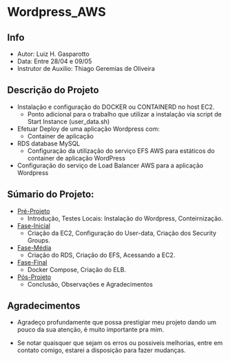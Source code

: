 # Wordpress_AWS

## Info
- Autor: Luiz H. Gasparotto
- Data: Entre 28/04 e 09/05
- Instrutor de Auxilio: Thiago Geremias de Oliveira

## Descrição do Projeto
- Instalação e configuração do DOCKER ou CONTAINERD no host EC2.
    - Ponto adicional para o trabalho que utilizar a instalação via script de Start Instance (user_data.sh)
- Efetuar Deploy de uma aplicação Wordpress com:
    - Container de aplicação
- RDS database MySQL
    - Configuração da utilização do serviço EFS AWS para estáticos do container de aplicação WordPress
- Configuração do serviço de Load Balancer AWS para a aplicação Wordpress

## Súmario do Projeto:

- [Pré-Projeto]()
    - Introdução, Testes Locais: Instalação do Wordpress, Conteirnização.
- [Fase-Inicial]()
    - Criação da EC2, Configuração do User-data, Criação dos Security Groups.
- [Fase-Média]()
    - Criação do RDS, Criação do EFS, Acessando a EC2.
- [Fase-Final]()
    - Docker Compose, Criação do ELB.
- [Pós-Projeto]()
    - Conclusão, Observações e Agradecimentos

## Agradecimentos
- Agradeço profundamente que possa prestigiar meu projeto dando um pouco da sua atenção, é muito importante pra mim.

- Se notar quaisquer que sejam os erros ou possiveis melhorias, entre em contato comigo, estarei a disposição para fazer mudanças.